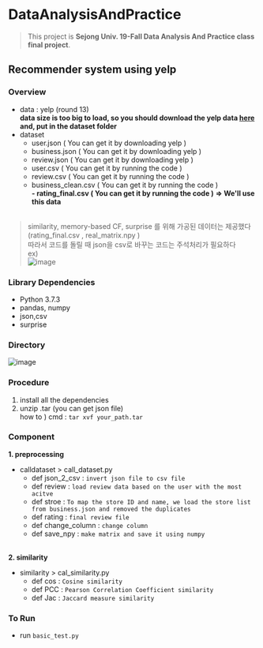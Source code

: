 # DataAnalysisAndPractice
> This project is  **Sejong Univ. 19-Fall Data Analysis And Practice class final project**.
## Recommender system using yelp

### Overview

- data : yelp (round 13) <br>
**data size is too big to load, so you should download the yelp data [here](https://www.yelp.com/dataset) and, put in the dataset folder**
- dataset 
  - user.json ( You can get it by downloading yelp )
  - business.json ( You can get it by downloading yelp )
  - review.json ( You can get it by downloading yelp )
  - user.csv ( You can get it by running the code )
  - review.csv ( You can get it by running the code )
  - business_clean.csv ( You can get it by running the code )  
  **- rating_final.csv ( You can get it by running the code )** **=> We'll use this data**  
  <br>
> similarity, memory-based CF, surprise 를 위해 가공된 데이터는 제공했다 (rating_final.csv , real_matrix.npy ) <br>
  따라서 코드를 돌릴 때 json을 csv로 바꾸는 코드는 주석처리가 필요하다
  <br> ex) <br>![image](https://user-images.githubusercontent.com/46439995/70145217-ec3c0d80-16e2-11ea-9aef-37b5f01e0abd.png)


### Library Dependencies
- Python 3.7.3
- pandas, numpy
- json,csv
- surprise



### Directory
![image](https://user-images.githubusercontent.com/46439995/70148254-27d9d600-16e9-11ea-9537-c9e830647702.png)




### Procedure
1. install all the dependencies
2. unzip .tar (you can get json file)
<br> how to ) cmd : `tar xvf your_path.tar`



### Component
**1. preprocessing**
- calldataset > call_dataset.py
  - def json_2_csv : `invert json file to csv file`
  - def review : `load review data based on the user with the most acitve`
  - def stroe : `To map the store ID and name, we load the store list from business.json and removed the duplicates `
  - def rating : `final review file`
  - def change_column : `change column`
  - def save_npy : `make matrix and save it using numpy`
  <br>
**2. similarity**
- similarity > cal_similarity.py
  - def cos : `Cosine similarity`
  - def PCC : `Pearson Correlation Coefficient similarity`
  - def Jac : `Jaccard measure similarity`
  
  
  
### To Run
- run `basic_test.py`  
